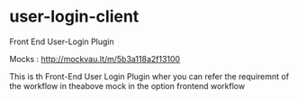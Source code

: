 user-login-client
=================

Front End User-Login Plugin

Mocks : http://mockvau.lt/m/5b3a118a2f13100

This is th Front-End User Login Plugin wher you can refer the requiremnt of the workflow in theabove mock in the 
option frontend workflow
